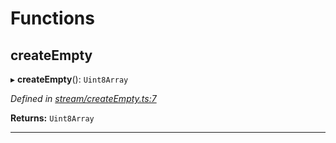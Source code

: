 

# Functions

<a id="createempty"></a>

##  createEmpty

▸ **createEmpty**(): `Uint8Array`

*Defined in [stream/createEmpty.ts:7](https://github.com/polkadot-js/common/blob/a358c8b/packages/trie-codec/src/stream/createEmpty.ts#L7)*

**Returns:** `Uint8Array`

___

